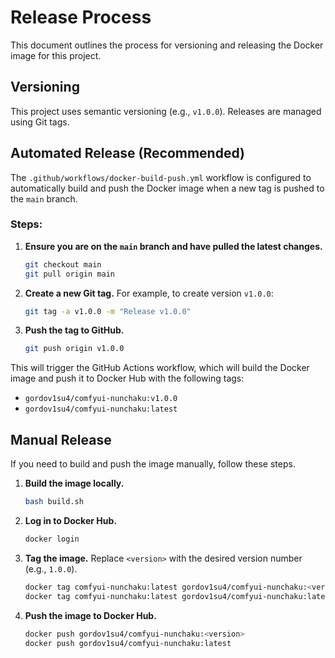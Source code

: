 # Release Process

This document outlines the process for versioning and releasing the Docker image for this project.

## Versioning

This project uses semantic versioning (e.g., `v1.0.0`). Releases are managed using Git tags.

## Automated Release (Recommended)

The `.github/workflows/docker-build-push.yml` workflow is configured to automatically build and push the Docker image when a new tag is pushed to the `main` branch.

### Steps:

1.  **Ensure you are on the `main` branch and have pulled the latest changes.**
    ```bash
    git checkout main
    git pull origin main
    ```

2.  **Create a new Git tag.**
    For example, to create version `v1.0.0`:
    ```bash
    git tag -a v1.0.0 -m "Release v1.0.0"
    ```

3.  **Push the tag to GitHub.**
    ```bash
    git push origin v1.0.0
    ```

This will trigger the GitHub Actions workflow, which will build the Docker image and push it to Docker Hub with the following tags:
- `gordov1su4/comfyui-nunchaku:v1.0.0`
- `gordov1su4/comfyui-nunchaku:latest`

## Manual Release

If you need to build and push the image manually, follow these steps.

1.  **Build the image locally.**
    ```bash
    bash build.sh
    ```

2.  **Log in to Docker Hub.**
    ```bash
    docker login
    ```

3.  **Tag the image.**
    Replace `<version>` with the desired version number (e.g., `1.0.0`).
    ```bash
    docker tag comfyui-nunchaku:latest gordov1su4/comfyui-nunchaku:<version>
    docker tag comfyui-nunchaku:latest gordov1su4/comfyui-nunchaku:latest
    ```

4.  **Push the image to Docker Hub.**
    ```bash
    docker push gordov1su4/comfyui-nunchaku:<version>
    docker push gordov1su4/comfyui-nunchaku:latest
    ```
